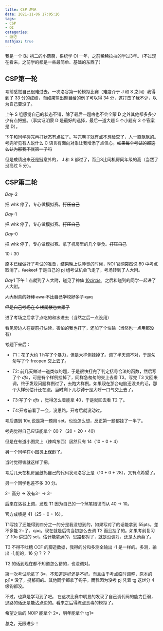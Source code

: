 ```yaml
---
title: CSP 游记
date: 2021-11-06 17:05:26
tags: 
- CSP
- OI
categories:
- 游记
mathjax: true
---
```


我是一个 BJ 初二的小蒟蒻，系统学 OI 一年，之前稀稀拉拉的学过3年。（不过现在看来，之前学的都是一些最简单、基础的东西了）

<!-- more -->

## CSP第一轮

考前感觉自己很难过去。一次洛谷第一轮模拟比赛（难度介于 J 和 S 之间）我得到了 33 分的成绩，而如果输出题目给的例子可以得 34 分，这打击了我不少，以为自己要没了。

上午 S 组感觉自己的状态不错，除了最后一题啥也不会全蒙 D 之外其他都多多少少有点把握。（事实证明蒙 D 是最好的选择，最后一道大题 5 个小题有 3 个答案是 D）。

下午和同学碰完再打状态有点拉了。写完卷子就有点不想检查了，人一直飘飘的。考完听见有人说什么 C 语言有面向对象让我增添了点信心。~~如果每个考试的都这么认为那我不就第一了吗~~

但是成绩出来还是挺意外的， J 和 S 都过了，而且S比同机房同年级的高（当然了没高过 5 分）。



## CSP第二轮

$Day$-$2$

把 whk 停了，专心做模拟赛。~~打压自己~~

$Day$-$1$

把 whk 停了，专心做模拟赛。~~打压自己~~

$Day$-$0$

把 whk 停了，专心做模拟赛。拿了机房里的几个零食。~~打压自己~~

$10:30$

原本已经做好了考试的准备，结果晚上快睡觉的时候，NOI 官网突然说 80 中考点取消了。~~fuckccf~~ 于是自己的 pj 组考试机会飞走了，考场转到了人大附。

$Day1$
下午 1 点就到了人大附，碰见了神仙 [${10circle}$](https://www.luogu.com.cn/user/267596)。之后和碰到的同学一起进了人大附。

~~人大附真的好棒 awa 不比自己学校好多了 qaq~~

~~但是自己考场在 6 楼爬楼也太累了~~

进了考场之后拿了点吃的和水进去（当然之后一点没用）

看见旁边人在提前打快读，害怕的我也打了，还加了个快输（当然也一点用都没有）

考题下来后：
- $T1$：花了大约 1 h写了个暴力，但是大样例挂掉了。调了半天调不对，于是匆匆写了个 freopen 交上去了。
- $T2$: 前几天做过一道类似的题，于是很快打完了判定括号合法的函数，然后写了个 $dfs$，可是有个样例挂掉了，同样急匆匆的交上去看 T3。写完 T3 又回来调，终于发现问题样例过了，去跑大样例。如果现在那台电脑还没关的话，那个大样例估计还在跑。当时剩下几秒钟于是大呼一口气交上去了。

- $T3$:写了个 $dfs$ ，觉得怎么着能拿 40，于是就回去看 T2 了。

- $T4$:开考前看了一会，没思路。开考后就没动过。

考后遇到 10o,说是第一题用 set。也没怎么想，反正第一题都挂了一半了。

考完觉得自己应该能拿个 80？（20 + 20 + 40）

但是在有道小图灵上（辣鸡东西）居然只有 14（10 + 0 + 4）

另一个同学在小图灵上保龄了。

当时觉得害就这样了把。

考后几天在机房里鼓捣自己的代码发现洛谷上是（10 + 0 + 28），又有点希望了。

另一个同学也差不多 30 分。

2= 高分 -> 没有3= -> 3=

后来在洛谷上调，发现 T1 因为自己的一个煞笔错误而从 40 -> 10。

官方成绩是 41（25 + 0 + 16）。

T1写挂了还能得到四分之一的分是我没想到的，如果写对了的话能拿到 55pts，差不多能 2=了，qaq。现在就是后悔当初怎么去调 T2 而且挂了的。如果考前复习了 10o 讲过的 set，估计能拿满的，思路都对了，就是没调对，还是太蒟蒻了。

T3 不得不吐槽 CCF 的脚造数据，我得的分和多测全输出 -1 是一样的。多测，输出 -1,能的，16 分？？？

T2 的话到现在都不知道怎么错的，也没调对。

第一次考试能拿了 3=，不知道是好还是不好。而且由于考点临时调整，原本的 pj1= 没了，挺郁闷的。其他同学都拿了钩子，而我因为没考 pj 凭着 tg 这烂分 4 级钩都没。

不过，也算是学习到了吧。
在这次比赛中明显的发现了自己调代码的能力巨弱，思路的话还是能沾点边的。看来之后得练点恶毒的模拟了。

希望之后的 NOIP 能拿个 2=，明年能拿个 tg1=

总之，无限进步！
